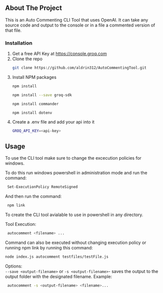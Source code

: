 
<!-- ABOUT THE PROJECT -->
## About The Project
This is an Auto Commenting CLI Tool that uses OpenAI. It can take any source code and output to the console or in a file a commented version of that file.

### Installation

1. Get a free API Key at  https://console.groq.com
2. Clone the repo
   ```sh
   git clone https://github.com/aldrin312/AutoCommentingTool.git
   ```
3. Install NPM packages
   ```sh
   npm install
   ```
   ```sh
   npm install --save groq-sdk
   ```
   ```sh
   npm install commander
   ```
   ```sh
   npm install dotenv
   ```
4. Create a .env file and add your api into it
    ```sh
    GROQ_API_KEY=<api-key>
   ```
<!-- USAGE EXAMPLES -->
## Usage

To use the CLI tool make sure to change the excecution policies for windows.

To do this run windows powershell in administration mode and run the command:
   ```sh
    Set-ExecutionPolicy RemoteSigned
   ```
And then run the command:
   ```sh
    npm link
   ```
To create the CLI tool avialable to use in powershell in any directory.

Tool Execution:
   ```sh
    autocomment <filename> ...
   ```
   Command can also be executed without changing execution policy or running npm link by running this command:
   ```sh
   node index.js autocomment testfiles/testFile.js
   ```
Options: \
   `--save <output-filename>` or `-s <output-filename>`- saves the output to the output folder with the designated filename.
   Example:
   ```sh
    autocomment -s <output-filename> <filename>...
   ```

   
   
   




